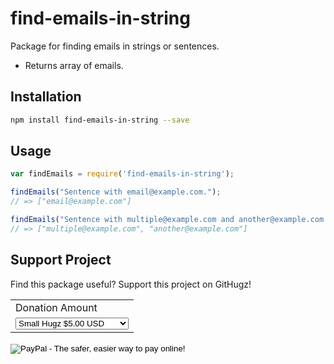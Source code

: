 find-emails-in-string
================
Package for finding emails in strings or sentences.

* Returns array of emails.


Installation
-----

```bash
npm install find-emails-in-string --save
```

Usage
-----


```Javascript
var findEmails = require('find-emails-in-string');

findEmails("Sentence with email@example.com.");
// => ["email@example.com"]

findEmails("Sentence with multiple@example.com and another@example.com.");
// => ["multiple@example.com", "another@example.com"]

```

Support Project
-----

Find this package useful? Support this project on GitHugz!

<form action="https://www.paypal.com/cgi-bin/webscr" method="post" target="_top">
    <input type="hidden" name="cmd" value="_s-xclick">
    <input type="hidden" name="hosted_button_id" value="HG9DH7T3DLUMC">
    <table>
    <tr><td><input type="hidden" name="on0" value="Donation Amount">Donation Amount</td></tr><tr><td><select name="os0">
        <option value="Small Hugz">Small Hugz $5.00 USD</option>
        <option value="Medium Hugz">Medium Hugz $10.00 USD</option>
        <option value="Large Hugz">Large Hugz $15.00 USD</option>
    </select> </td></tr>
    </table>
    <input type="hidden" name="currency_code" value="USD">
    <input type="image" src="https://www.paypalobjects.com/en_US/i/btn/btn_buynow_LG.gif" border="0" name="submit" alt="PayPal - The safer, easier way to pay online!">
    <img alt="" border="0" src="https://www.paypalobjects.com/en_US/i/scr/pixel.gif" width="1" height="1">
</form>
